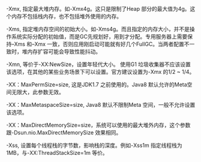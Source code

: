 -Xmx, 指定最大堆内存。如-Xmx4g。这只是限制了Heap 部分的最大值为4g。这个内存不包括栈内存，也不包括堆外使用的内存。

-Xms, 指定堆内存空间的初始大小。如-Xms4g。而且指定的内存大小，并不是操作系统实际分配的初始值，而是GC先规划好，用到才分配。专用服务器上需要保持–Xms 和–Xmx 一致，否则应用刚启动可能就有好几个FullGC。当两者配置不一致时，堆内存扩容可能会导致性能抖动。

-Xmn, 等价于-XX:NewSize，设置年轻代大小。 使用G1 垃圾收集器不应该设置该选项，在其他的某些业务场景下可以设置。官方建议设置为-Xmx 的1/2 ~ 1/4。

-XX：MaxPermSize=size, 这是JDK1.7 之前使用的。Java8 默认允许的Meta空间无限大，此参数无效。

-XX：MaxMetaspaceSize=size, Java8 默认不限制Meta 空间，一般不允许设置该选项。

-XX：MaxDirectMemorySize=size，系统可以使用的最大堆外内存，这个参数跟-Dsun.nio.MaxDirectMemorySize 效果相同。

-Xss, 设置每个线程栈的字节数，影响栈的深度。例如-Xss1m 指定线程栈为1MB，与-XX:ThreadStackSize=1m 等价。
